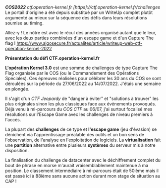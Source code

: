 ***COS2022***
*ctf.operation-kernel.fr*
*[https]://ctf.operation-kernel.fr/challenges*
Le portail d'origine a été depuis substitué par un WriteUp complet plutôt argumenté au mieux sur la séquence des défis dans leurs résolutions soumise au timing.

Allez-y ! Le nôtre est avec le récul des années organisé autant que le leur, avec les deux parties combinées d'un escape game et d'un Capture The flag ! https://www.algosecure.fr/actualites/article/writeup-web-ctf-operation-kernel-2022 

**Présentation du défi CTF.operation-kernel.fr**

**L'opération Kernel 3.0** est une somme de challenges de type Capture The Flag organisée par le COS (ou le Commandement des Opérations Spéciales).
Ces épreuves réalisées pour célébrer les 30 ans du COS se sont déroulées sur la période du 27/06/2022 au 14/07/2022. J'étais une semaine en plongée.

Il s'agit d'un *CTF Jeopardy* de "danger à éviter" et "solutions à trouver" les plus originales sinon les plus classiques face aux événements provoqués.
Déjà venu à mi-parcours du *COS CTF* au 06/07, j'ai surtout focalisé mes résolutions sur l'Escape Game avec les challenges de niveau premiers à l'accès.

La plupart des **challenges** de ce type et **l'escape game** (jeu d'évasion) se dénichent via l'apprentissage préalable des outils et un bon sens de l'observation, 
de l'analyse en l'exploitation de logiciels. La **virtualisation** fait une **partition** alternative entre plusieurs **systèmes** du serveur mis à notre disposition.

La finalisation du challenge de datacenter avec le déchiffrement complet du bout de phrase en morse m'aurait vraisemblablement maintenue à ma position.
Le classement intermédiaire à mi-parcours était de 50ième mais il est passé ici à 88ième sans aucune action durant mon stage de situation au CAP !

